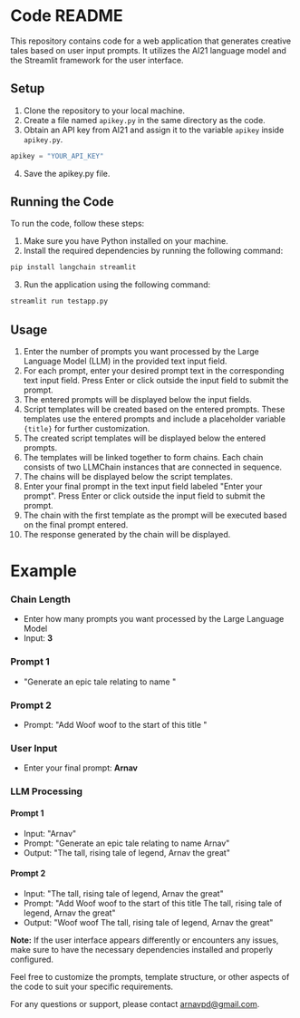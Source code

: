 # Code README

This repository contains code for a web application that generates creative tales based on user input prompts. It utilizes the AI21 language model and the Streamlit framework for the user interface.

## Setup

1. Clone the repository to your local machine.
2. Create a file named `apikey.py` in the same directory as the code.
3. Obtain an API key from AI21 and assign it to the variable `apikey` inside `apikey.py`.

```python
apikey = "YOUR_API_KEY"
```
4. Save the apikey.py file.

## Running the Code

To run the code, follow these steps:

1. Make sure you have Python installed on your machine.
2. Install the required dependencies by running the following command:

```bash
pip install langchain streamlit
```
3. Run the application using the following command:
```bash
streamlit run testapp.py
```

## Usage

1. Enter the number of prompts you want processed by the Large Language Model (LLM) in the provided text input field.
2. For each prompt, enter your desired prompt text in the corresponding text input field. Press Enter or click outside the input field to submit the prompt.
3. The entered prompts will be displayed below the input fields.
4. Script templates will be created based on the entered prompts. These templates use the entered prompts and include a placeholder variable `{title}` for further customization.
5. The created script templates will be displayed below the entered prompts.
6. The templates will be linked together to form chains. Each chain consists of two LLMChain instances that are connected in sequence.
7. The chains will be displayed below the script templates.
8. Enter your final prompt in the text input field labeled "Enter your prompt". Press Enter or click outside the input field to submit the prompt.
9. The chain with the first template as the prompt will be executed based on the final prompt entered.
10. The response generated by the chain will be displayed.

# Example
### Chain Length
- Enter how many prompts you want processed by the Large Language Model
- Input: **3**
### Prompt 1
- "Generate an epic tale relating to name "
### Prompt 2
- Prompt: "Add Woof woof to the start of this title "

### User Input
- Enter your final prompt: **Arnav**

### LLM Processing
#### Prompt 1
- Input: "Arnav"
- Prompt: "Generate an epic tale relating to name Arnav"
- Output: "The tall, rising tale of legend, Arnav the great"

#### Prompt 2
- Input: "The tall, rising tale of legend, Arnav the great"
- Prompt: "Add Woof woof to the start of this title The tall, rising tale of legend, Arnav the great"
- Output: "Woof woof The tall, rising tale of legend, Arnav the great"

**Note:** If the user interface appears differently or encounters any issues, make sure to have the necessary dependencies installed and properly configured.

Feel free to customize the prompts, template structure, or other aspects of the code to suit your specific requirements.

For any questions or support, please contact arnavpd@gmail.com.
